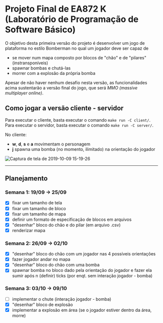 # Projeto Final de EA872 K (Laboratório de Programação de Software Básico)

O objetivo desta primeira versão do projeto é desenvolver um jogo de plataforma
no estilo Bomberman no qual um jogador deve ser capaz de
* se mover num mapa composto por blocos de "chão" e de "pilares"
   (instransponíveis)
* spawnar bombas e chutá-las 
* morrer com a explosão da própria bomba

Apesar de não haver nenhum desafio nesta versão, as funcionalidades acima sustentarão a
versão final do jogo, que será *MMO (massive multiplayer online)*.

## Como jogar a versão cliente - servidor 

Para executar o cliente, basta executar o comando `make run -C client/`.
Para executar o servidor, basta executar o comando `make run -C server/`.

No cliente:

* **w**, **d**, **s** e **a** movimentam o personagem
* **j** spawna uma bomba (no momento, ilimitado) na orientação do jogador

![Captura de tela de 2019-10-09 15-19-26](https://user-images.githubusercontent.com/22827202/66509484-85ff8980-eaa9-11e9-9f89-7f9d855f7911.png)

---

## Planejamento

### Semana 1: 19/09 -> 25/09

- [x] fixar um tamanho de tela
- [x] fixar um tamanho de bloco 
- [x] fixar um tamanho de mapa
- [x] definir um formato de especificação de blocos em arquivos
- [x] "desenhar" bloco do chão e do pilar (em arquivo .csv)
- [x] renderizar mapa

### Semana 2: 26/09 -> 02/10

- [x] "desenhar" bloco do chão com um jogador nas 4 possíveis orientações
- [x] fazer jogador andar no mapa
- [x] "desenhar" bloco do chão com uma bomba
- [x] spawnar bomba no bloco dado pela orientação do jogador e fazer ela sumir
  após n (definir) ticks (por enqt. sem interação jogador - bomba)

### Semana 3: 03/10 -> 09/10 

- [ ] implementar o chute (interação jogador - bomba)
- [x] "desenhar" bloco de explosão
- [x] implementar a explosão em área (se o jogador estiver dentro da área,
  morre)
